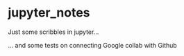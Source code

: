 # jupyter_notes

Just some scribbles in jupyter...

... and some tests on connecting Google collab with Github
